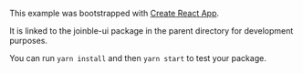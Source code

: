 This example was bootstrapped with [Create React App](https://github.com/facebook/create-react-app).

It is linked to the joinble-ui package in the parent directory for development purposes.

You can run `yarn install` and then `yarn start` to test your package.
